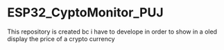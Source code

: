 # ESP32_CyptoMonitor_PUJ
This repository is created bc i have to develope in order to show in a oled display the price of a crypto currency
